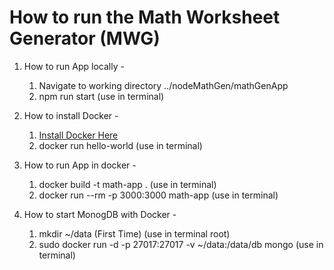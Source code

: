 # How to run the Math Worksheet Generator (MWG)

1. How to run App locally - <br>
    1. Navigate to working directory ../nodeMathGen/mathGenApp <br>
    2. npm run start (use in terminal)

2. How to install Docker - <br>
    1. [Install Docker Here](https://docs.docker.com/get-docker/) <br>
    2. docker run hello-world (use in terminal)


4. How to run App in docker - <br>
    1. docker build -t math-app . (use in terminal) <br>
    2. docker run --rm -p 3000:3000 math-app (use in terminal)

5. How to start MonogDB with Docker - <br>
    1. mkdir ~/data (First Time) (use in terminal root)<br>
    2. sudo docker run -d -p 27017:27017 -v ~/data:/data/db mongo (use in terminal)
    